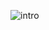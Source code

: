 
![intro](https://user-images.githubusercontent.com/87777854/213530157-bf6bda18-09f6-4214-9a54-40473d4e8aba.png)


<!--
### Hi there 👋

<!--
**yasirudeshan/yasirudeshan** is a ✨ _special_ ✨ repository because its `README.md` (this file) appears on your GitHub profile.

Here are some ideas to get you started:

- 🔭 I’m currently working on ...
- 🌱 I’m currently learning ...
- 👯 I’m looking to collaborate on ...
- 🤔 I’m looking for help with ...
- 💬 Ask me about ...
- 📫 How to reach me: ...
- 😄 Pronouns: ...
- ⚡ Fun fact: ...
-->
